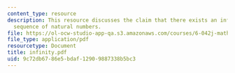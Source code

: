 ```yaml
---
content_type: resource
description: This resource discusses the claim that there exists an infinite decreasing
  sequence of natural numbers.
file: https://ol-ocw-studio-app-qa.s3.amazonaws.com/courses/6-042j-mathematics-for-computer-science-fall-2005/9c72db6786e5bdaf12909887338b5bc3_infinity.pdf
file_type: application/pdf
resourcetype: Document
title: infinity.pdf
uid: 9c72db67-86e5-bdaf-1290-9887338b5bc3
---
```


